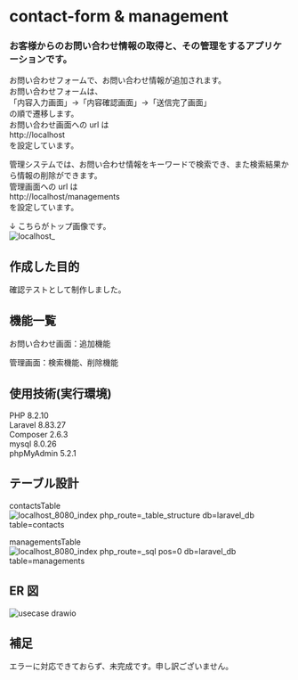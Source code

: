 # contact-form & management

### お客様からのお問い合わせ情報の取得と、その管理をするアプリケーションです。

お問い合わせフォームで、お問い合わせ情報が追加されます。  
お問い合わせフォームは、  
「内容入力画面」→「内容確認画面」→「送信完了画面」  
の順で遷移します。  
お問い合わせ画面への url は  
http://localhost  
を設定しています。

管理システムでは、お問い合わせ情報をキーワードで検索でき、また検索結果から情報の削除ができます。  
管理画面への url は  
http://localhost/managements  
を設定しています。

↓ こちらがトップ画像です。  
![localhost_](https://github.com/ibukina/2023_nakamura_advance/assets/142294463/1cfc662b-abba-4284-9656-23ceda8b8711)

## 作成した目的

確認テストとして制作しました。

## 機能一覧

お問い合わせ画面：追加機能

管理画面：検索機能、削除機能

## 使用技術(実行環境)

PHP 8.2.10  
Laravel 8.83.27  
Composer 2.6.3  
mysql 8.0.26  
phpMyAdmin 5.2.1

## テーブル設計

contactsTable  
![localhost_8080_index php_route=_table_structure db=laravel_db table=contacts](https://github.com/ibukina/2023_nakamura_advance/assets/142294463/c2bdd216-c50b-4802-9129-21059cb636e0)

managementsTable  
![localhost_8080_index php_route=_sql pos=0 db=laravel_db table=managements](https://github.com/ibukina/2023_nakamura_advance/assets/142294463/708be2a9-ad17-4746-85c6-fda89fe8f750)

## ER 図

![usecase drawio](https://github.com/ibukina/2023_nakamura_advance/assets/142294463/964cf92c-1878-422b-876b-1f20510ef441)

## 補足

エラーに対応できておらず、未完成です。申し訳ございません。

